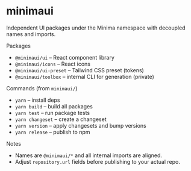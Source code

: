 minimaui
=========

Independent UI packages under the Minima namespace with decoupled names and imports.

Packages
- `@minimaui/ui` – React component library
- `@minimaui/icons` – React icons
- `@minimaui/ui-preset` – Tailwind CSS preset (tokens)
- `@minimaui/toolbox` – internal CLI for generation (private)

Commands (from `minimaui/`)
- `yarn` – install deps
- `yarn build` – build all packages
- `yarn test` – run package tests
- `yarn changeset` – create a changeset
- `yarn version` – apply changesets and bump versions
- `yarn release` – publish to npm

Notes
- Names are `@minimaui/*` and all internal imports are aligned.
- Adjust `repository.url` fields before publishing to your actual repo.
